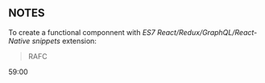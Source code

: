 ## NOTES

To create a functional componnent with _ES7 React/Redux/GraphQL/React-Native snippets_ extension:

> RAFC

59:00
